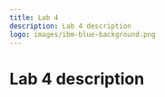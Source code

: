 ```yaml
---
title: Lab 4
description: Lab 4 description
logo: images/ibm-blue-background.png
---
```


# Lab 4 description
